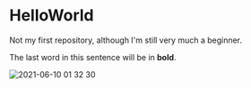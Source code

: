 # HelloWorld
Not my first repository, although I'm still very much a beginner.

The last word in this sentence will be in **bold**.

![2021-06-10 01 32 30](https://user-images.githubusercontent.com/10345958/132109425-df108745-f291-4c5d-9a65-bc5ad4674e5c.jpg)




